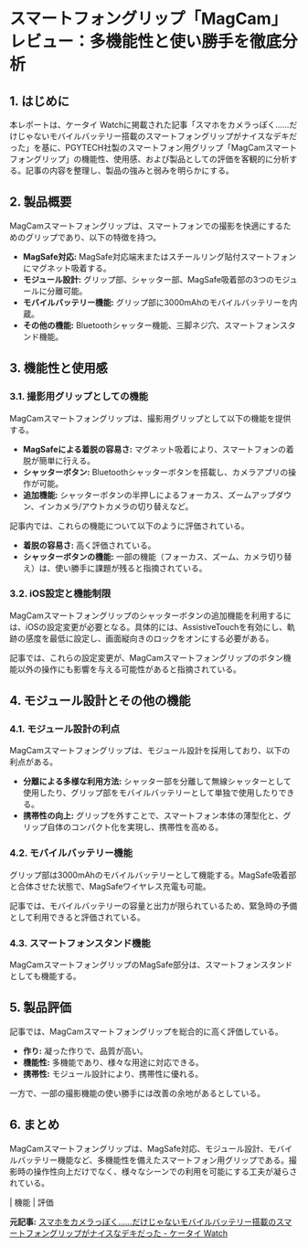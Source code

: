 # スマートフォングリップ「MagCam」レビュー：多機能性と使い勝手を徹底分析

## 1. はじめに

本レポートは、ケータイ Watchに掲載された記事「スマホをカメラっぽく……だけじゃないモバイルバッテリー搭載のスマートフォングリップがナイスなデキだった」を基に、PGYTECH社製のスマートフォン用グリップ「MagCamスマートフォングリップ」の機能性、使用感、および製品としての評価を客観的に分析する。記事の内容を整理し、製品の強みと弱みを明らかにする。

## 2. 製品概要

MagCamスマートフォングリップは、スマートフォンでの撮影を快適にするためのグリップであり、以下の特徴を持つ。

* **MagSafe対応:** MagSafe対応端末またはスチールリング貼付スマートフォンにマグネット吸着する。
* **モジュール設計:** グリップ部、シャッター部、MagSafe吸着部の3つのモジュールに分離可能。
* **モバイルバッテリー機能:** グリップ部に3000mAhのモバイルバッテリーを内蔵。
* **その他の機能:** Bluetoothシャッター機能、三脚ネジ穴、スマートフォンスタンド機能。

## 3. 機能性と使用感

### 3.1. 撮影用グリップとしての機能

MagCamスマートフォングリップは、撮影用グリップとして以下の機能を提供する。

* **MagSafeによる着脱の容易さ:** マグネット吸着により、スマートフォンの着脱が簡単に行える。
* **シャッターボタン:** Bluetoothシャッターボタンを搭載し、カメラアプリの操作が可能。
* **追加機能:** シャッターボタンの半押しによるフォーカス、ズームアップダウン、インカメラ/アウトカメラの切り替えなど。

記事内では、これらの機能について以下のように評価されている。

* **着脱の容易さ:** 高く評価されている。
* **シャッターボタンの機能:** 一部の機能（フォーカス、ズーム、カメラ切り替え）は、使い勝手に課題が残ると指摘されている。

### 3.2. iOS設定と機能制限

MagCamスマートフォングリップのシャッターボタンの追加機能を利用するには、iOSの設定変更が必要となる。具体的には、AssistiveTouchを有効にし、軌跡の感度を最低に設定し、画面縦向きのロックをオンにする必要がある。

記事では、これらの設定変更が、MagCamスマートフォングリップのボタン機能以外の操作にも影響を与える可能性があると指摘されている。

## 4. モジュール設計とその他の機能

### 4.1. モジュール設計の利点

MagCamスマートフォングリップは、モジュール設計を採用しており、以下の利点がある。

* **分離による多様な利用方法:** シャッター部を分離して無線シャッターとして使用したり、グリップ部をモバイルバッテリーとして単独で使用したりできる。
* **携帯性の向上:** グリップを外すことで、スマートフォン本体の薄型化と、グリップ自体のコンパクト化を実現し、携帯性を高める。

### 4.2. モバイルバッテリー機能

グリップ部は3000mAhのモバイルバッテリーとして機能する。MagSafe吸着部と合体させた状態で、MagSafeワイヤレス充電も可能。

記事では、モバイルバッテリーの容量と出力が限られているため、緊急時の予備として利用できると評価されている。

### 4.3. スマートフォンスタンド機能

MagCamスマートフォングリップのMagSafe部分は、スマートフォンスタンドとしても機能する。

## 5. 製品評価

記事では、MagCamスマートフォングリップを総合的に高く評価している。

* **作り:** 凝った作りで、品質が高い。
* **機能性:** 多機能であり、様々な用途に対応できる。
* **携帯性:** モジュール設計により、携帯性に優れる。

一方で、一部の撮影機能の使い勝手には改善の余地があるとしている。

## 6. まとめ

MagCamスマートフォングリップは、MagSafe対応、モジュール設計、モバイルバッテリー機能など、多機能性を備えたスマートフォン用グリップである。撮影時の操作性向上だけでなく、様々なシーンでの利用を可能にする工夫が凝らされている。

| 機能 | 評価 

**元記事:** [スマホをカメラっぽく……だけじゃないモバイルバッテリー搭載のスマートフォングリップがナイスなデキだった - ケータイ Watch](https://k-tai.watch.impress.co.jp/docs/column/stapa/2005682.html)